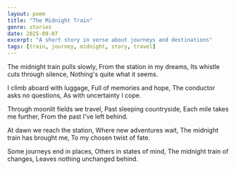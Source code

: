 ```yaml
---
layout: poem
title: "The Midnight Train"
genre: stories
date: 2025-09-07
excerpt: "A short story in verse about journeys and destinations"
tags: [train, journey, midnight, story, travel]
---
```


The midnight train pulls slowly,
From the station in my dreams,
Its whistle cuts through silence,
Nothing's quite what it seems.

I climb aboard with luggage,
Full of memories and hope,
The conductor asks no questions,
As with uncertainty I cope.

Through moonlit fields we travel,
Past sleeping countryside,
Each mile takes me further,
From the past I've left behind.

At dawn we reach the station,
Where new adventures wait,
The midnight train has brought me,
To my chosen twist of fate.

Some journeys end in places,
Others in states of mind,
The midnight train of changes,
Leaves nothing unchanged behind.